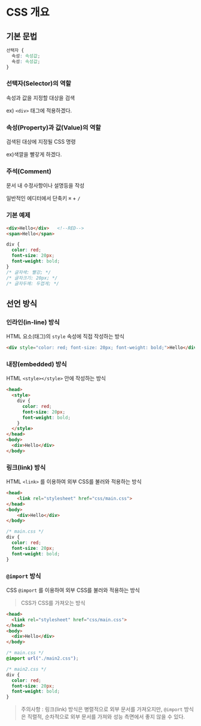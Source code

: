 # CSS 개요

## 기본 문법

```css
선택자 {
  속성: 속성값;
  속성: 속성값;
}
```

### 선택자(Selector)의 역할

속성과 값을 지정할 대상을 검색

ex) `<div>` 태그에 적용하겠다.

### 속성(Property)과 값(Value)의 역할

검색된 대상에 지정될 CSS 명령

ex)색깔을 빨갛게 하겠다.

### 주석(Comment)

문서 내 수정사항이나 설명등을 작성

일반적인 에디터에서 단축키 `⌘` + `/` 

### 기본 예제

```html
<div>Hello</div>   <!--RED-->
<span>Hello</span>
```

```css
div {
  color: red;
  font-size: 20px;
  font-weight: bold;
}
/* 글자색: 빨강; */
/* 글자크기: 20px; */
/* 글자두께: 두껍게; */
```

## 선언 방식

### 인라인(in-line) 방식

HTML 요소(태그)의 `style` 속성에 직접 작성하는 방식

```html
<div style="color: red; font-size: 20px; font-weight: bold;">Hello</div>
```

### 내장(embedded) 방식

HTML `<style></style>` 안에 작성하는 방식

```html
<head>
  <style>
    div {
      color: red;
      font-size: 20px;
      font-weight: bold;
    }    
  </style>
</head>
<body>
  <div>Hello</div>
</body>
```

### 링크(link) 방식

HTML `<link>` 를 이용하여 외부 CSS를 불러와 적용하는 방식

```HTML
<head>
	<link rel="stylesheet" href="css/main.css">
</head>
<body>
	<div>Hello</div>
</body>
```

```css
/* main.css */
div {
  color: red;
  font-size: 20px;
  font-weight: bold;
}
```

### `@import` 방식

CSS `@import` 를 이용하여 외부 CSS를 불러와 적용하는 방식

> CSS가 CSS를 가져오는 방식

```html
<head>
  <link rel="stylesheet" href="css/main.css">
</head>
<body>
  <div>Hello</div>
</body>
```

```css
/* main.css */
@import url("./main2.css");
```

```css
/* main2.css */
div {
  color: red;
  font-size: 20px;
  font-weight: bold;
}
```

> 주의사항 : 링크(link) 방식은 병렬적으로 외부 문서를 가져오지만, `@import` 방식은 직렬적, 순차적으로 외부 문서를 가져와 성능 측면에서 좋지 않을 수 있다.